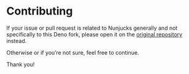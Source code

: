 # Contributing

If your issue or pull request is related to Nunjucks generally and not
specifically to this Deno fork, please open it on the
[original repository](https://github.com/mozilla/nunjucks) instead.

Otherwise or if you’re not sure, feel free to continue.

Thank you!
